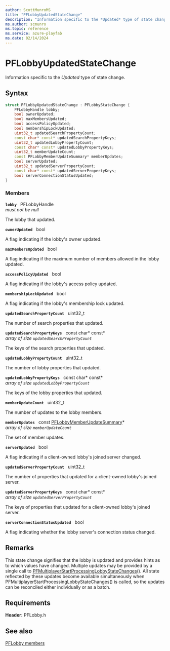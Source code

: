```yaml
---
author: ScottMunroMS
title: "PFLobbyUpdatedStateChange"
description: "Information specific to the *Updated* type of state change."
ms.author: scmunro
ms.topic: reference
ms.service: azure-playfab
ms.date: 02/14/2024
---
```


# PFLobbyUpdatedStateChange  

Information specific to the *Updated* type of state change.  

## Syntax  
  
```cpp
struct PFLobbyUpdatedStateChange : PFLobbyStateChange {  
    PFLobbyHandle lobby;  
    bool ownerUpdated;  
    bool maxMembersUpdated;  
    bool accessPolicyUpdated;  
    bool membershipLockUpdated;  
    uint32_t updatedSearchPropertyCount;  
    const char* const* updatedSearchPropertyKeys;  
    uint32_t updatedLobbyPropertyCount;  
    const char* const* updatedLobbyPropertyKeys;  
    uint32_t memberUpdateCount;  
    const PFLobbyMemberUpdateSummary* memberUpdates;  
    bool serverUpdated;  
    uint32_t updatedServerPropertyCount;  
    const char* const* updatedServerPropertyKeys;  
    bool serverConnectionStatusUpdated;  
}  
```
  
### Members  
  
**`lobby`** &nbsp; PFLobbyHandle  
*must not be null*  
  
The lobby that updated.
  
**`ownerUpdated`** &nbsp; bool  
  
A flag indicating if the lobby's owner updated.
  
**`maxMembersUpdated`** &nbsp; bool  
  
A flag indicating if the maximum number of members allowed in the lobby updated.
  
**`accessPolicyUpdated`** &nbsp; bool  
  
A flag indicating if the lobby's access policy updated.
  
**`membershipLockUpdated`** &nbsp; bool  
  
A flag indicating if the lobby's membership lock updated.
  
**`updatedSearchPropertyCount`** &nbsp; uint32_t  
  
The number of search properties that updated.
  
**`updatedSearchPropertyKeys`** &nbsp; const char* const*  
*array of size `updatedSearchPropertyCount`*  
  
The keys of the search properties that updated.
  
**`updatedLobbyPropertyCount`** &nbsp; uint32_t  
  
The number of lobby properties that updated.
  
**`updatedLobbyPropertyKeys`** &nbsp; const char* const*  
*array of size `updatedLobbyPropertyCount`*  
  
The keys of the lobby properties that updated.
  
**`memberUpdateCount`** &nbsp; uint32_t  
  
The number of updates to the lobby members.
  
**`memberUpdates`** &nbsp; const [PFLobbyMemberUpdateSummary](pflobbymemberupdatesummary.md)*  
*array of size `memberUpdateCount`*  
  
The set of member updates.
  
**`serverUpdated`** &nbsp; bool  
  
A flag indicating if a client-owned lobby's joined server changed.
  
**`updatedServerPropertyCount`** &nbsp; uint32_t  
  
The number of properties that updated for a client-owned lobby's joined server.
  
**`updatedServerPropertyKeys`** &nbsp; const char* const*  
*array of size `updatedServerPropertyCount`*  
  
The keys of properties that updated for a client-owned lobby's joined server.
  
**`serverConnectionStatusUpdated`** &nbsp; bool  
  
A flag indicating whether the lobby server's connection status changed.
  
## Remarks  
  
This state change signifies that the lobby is updated and provides hints as to which values have changed. Multiple updates may be provided by a single call to [PFMultiplayerStartProcessingLobbyStateChanges()](../functions/pfmultiplayerstartprocessinglobbystatechanges.md). All state reflected by these updates become available simultaneously when PFMultiplayerStartProcessingLobbyStateChanges() is called, so the updates can be reconciled either individually or as a batch.
  
## Requirements  
  
**Header:** PFLobby.h
  
## See also  
[PFLobby members](../pflobby_members.md)  

  
  
